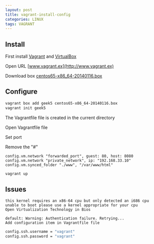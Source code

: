 ```yaml
---
layout: post
title: vagrant-install-config
categories: LINUX
tags: VAGRANT
---
```


## Install

First install [Vagrant](https://releases.hashicorp.com/vagrant/1.8.5/vagrant_1.8.5.msi) and [VirtualBox](http://download.virtualbox.org/virtualbox/5.1.6/VirtualBox-5.1.6-110634-Win.exe)

Open URL [www.vagrant.ex](http://www.vagrant.ex)

Download box [centos65-x86_64-20140116.box](https://github.com/2creatives/vagrant-centos/releases/download/v6.5.3/centos65-x86_64-20140116.box)
<!--more-->
## Configure

``` bash
vagrant box add geek5 centos65-x86_64-20140116.box
vagrant init geek5 
```
The Vagrantfile file is created in the current directory

Open Vagrantfile file

Set port

Remove the "#"

```
config.vm.network "forwarded_port", guest: 80, host: 8080  
config.vm.network "private_network", ip: "192.168.33.10"  
config.vm.synced_folder "./www", "/var/www/html"  
```
``` bash
vagrant up
```


## Issues
```
this kernel requires an x86-64 cpu but only detected an i686 cpu unable to boot please use a kernel appropriate for your cpu
Open Virtualization Technology in Bios

default: Warning: Authentication failure. Retrying...
Add configuration item in Vagrantfile file
```
``` bash
config.ssh.username = "vagrant"
config.ssh.password = "vagrant"
```

